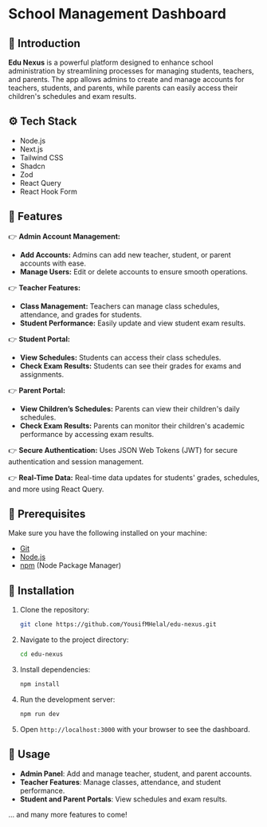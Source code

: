 # School Management Dashboard

## <a name="introduction">🎉 Introduction</a>

**Edu Nexus** is a powerful platform designed to enhance school administration by streamlining processes for managing students, teachers, and parents. The app allows admins to create and manage accounts for teachers, students, and parents, while parents can easily access their children's schedules and exam results.

## <a name="tech-stack">⚙️ Tech Stack</a>

- Node.js
- Next.js
- Tailwind CSS
- Shadcn
- Zod
- React Query
- React Hook Form

## <a name="features">🔋 Features</a>

👉 **Admin Account Management:**
- **Add Accounts:** Admins can add new teacher, student, or parent accounts with ease.
- **Manage Users:** Edit or delete accounts to ensure smooth operations.

👉 **Teacher Features:**
- **Class Management:** Teachers can manage class schedules, attendance, and grades for students.
- **Student Performance:** Easily update and view student exam results.

👉 **Student Portal:**
- **View Schedules:** Students can access their class schedules.
- **Check Exam Results:** Students can see their grades for exams and assignments.

👉 **Parent Portal:**
- **View Children’s Schedules:** Parents can view their children's daily schedules.
- **Check Exam Results:** Parents can monitor their children's academic performance by accessing exam results.

👉 **Secure Authentication:** Uses JSON Web Tokens (JWT) for secure authentication and session management.

👉 **Real-Time Data:** Real-time data updates for students' grades, schedules, and more using React Query.

## <a name="prerequisites">🔧 Prerequisites</a>

Make sure you have the following installed on your machine:

- [Git](https://git-scm.com/)
- [Node.js](https://nodejs.org/en)
- [npm](https://www.npmjs.com/) (Node Package Manager)

## <a name="installation">🚀 Installation</a>

1.  Clone the repository:
    ```bash
    git clone https://github.com/YousifMHelal/edu-nexus.git
    ```
2.  Navigate to the project directory:
    ```bash
    cd edu-nexus
    ```
3.  Install dependencies:
    ```bash
    npm install
    ```

4.  Run the development server:
    ```bash
    npm run dev
    ```
6.  Open `http://localhost:3000` with your browser to see the dashboard.

## <a name="usage">📘 Usage</a>

- **Admin Panel**: Add and manage teacher, student, and parent accounts.
- **Teacher Features**: Manage classes, attendance, and student performance.
- **Student and Parent Portals**: View schedules and exam results.

… and many more features to come!
